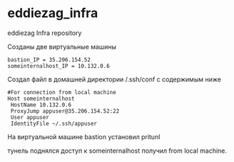 # eddiezag_infra
eddiezag Infra repository

Созданы две виртуальные машины
```
bastion_IP = 35.206.154.52
someinternalhost_IP = 10.132.0.6
```

Создал файл в домашней директории /.ssh/conf с содержимым ниже

```
#For connection from local machine
Host someinternalhost
 HostName 10.132.0.6
 ProxyJump appuser@35.206.154.52:22
 User appuser
 IdentityFile ~/.ssh/appuser
```

На виртуальной машине bastion установил pritunl

тунель поднялся доступ к someinternalhost получил from local machine.
